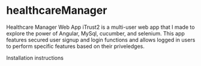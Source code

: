 # healthcareManager
Healthcare Manager Web App
iTrust2 is a multi-user web app that I made to explore the power of Angular, MySql, cucumber, and selenium. This app features secured user signup and login functions and allows logged in users to perform specific features based on their priveledges.


Installation instructions
